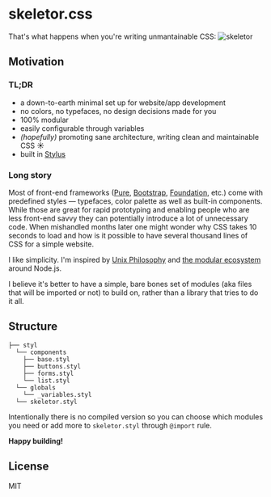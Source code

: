 # skeletor.css
That's what happens when you're writing unmantainable CSS:
![skeletor](http://i.imgur.com/Mc987.gif)

## Motivation

### TL;DR

* a down-to-earth minimal set up for website/app development
* no colors, no typefaces, no design decisions made for you
* 100% modular
* easily configurable through variables
* *(hopefully)* promoting sane architecture, writing clean and maintainable CSS :sunny:
* built in [Stylus](https://github.com/learnboost/stylus)

### Long story
Most of front-end frameworks ([Pure](http://purecss.io/), [Bootstrap](http://getbootstrap.com/), [Foundation](http://foundation.zurb.com/), etc.) come with predefined styles &mdash; typefaces, color palette as well as built-in components. While those are great for rapid prototyping and enabling people who are less front-end savvy they can potentially introduce a lot of unnecessary code. When mishandled months later one might wonder why CSS takes 10 seconds to load and how is it possible to have several thousand lines of CSS for a simple website. 

I like simplicity. I'm inspired by [Unix Philosophy](http://en.wikipedia.org/wiki/Unix_philosophy#Eric_Raymond.E2.80.99s_17_Unix_Rules) and [the modular ecosystem](https://www.npmjs.org/) around Node.js.

I believe it's better to have a simple, bare bones set of modules (aka files that will be imported or not) to build on, rather than a library that tries to do it all.

## Structure

```
├── styl
  └── components
    ├── base.styl
    ├── buttons.styl
    ├── forms.styl
    └── list.styl
  └── globals
    └── _variables.styl
  └── skeletor.styl
```

Intentionally there is no compiled version so you can choose which modules you need or add more to `skeletor.styl` through `@import` rule.

**Happy building!**

## License
MIT